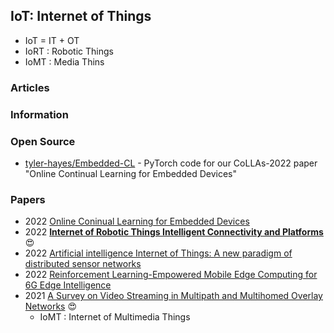 ## IoT: Internet of Things

- IoT = IT + OT
- IoRT : Robotic Things
- IoMT : Media Thins


### Articles



### Information


### Open Source
- [tyler-hayes/Embedded-CL](https://github.com/tyler-hayes/Embedded-CL) - PyTorch code for our CoLLAs-2022 paper "Online Continual Learning for Embedded Devices"


### Papers
- 2022 [Online Coninual Learning for Embedded Devices](https://arxiv.org/pdf/2203.10681.pdf)
- 2022 [**Internet of Robotic Things Intelligent Connectivity and Platforms**](https://www.frontiersin.org/articles/10.3389/frobt.2020.00104/full) 😍
- 2022 [Artificial intelligence Internet of Things: A new paradigm of distributed sensor networks](https://journals.sagepub.com/doi/pdf/10.1177/15501477211062835)
- 2022 [Reinforcement Learning-Empowered Mobile Edge Computing for 6G Edge Intelligence](https://ieeexplore.ieee.org/stamp/stamp.jsp?arnumber=9797722)
- 2021 [A Survey on Video Streaming in Multipath and Multihomed Overlay Networks](https://hal.inria.fr/hal-03508709/document) 😍
	- IoMT : Internet of Multimedia Things


